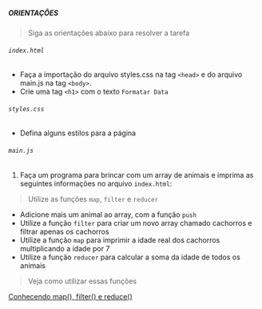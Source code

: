 ##### ORIENTAÇÔES
> Siga as orientações abaixo para resolver a tarefa

###### `index.html`
 - Faça a importação do arquivo styles.css na tag `<head>` e do arquivo main.js na tag `<body>`.
 - Crie uma tag `<h1>` com o texto `Formatar Data`

###### `styles.css`
 - Defina alguns estilos para a página
 
###### `main.js`

1. Faça um programa para brincar com um array de animais e imprima as seguintes informações no arquivo `index.html`:
> Utilize as funções `map`, `filter` e `reducer`

- Adicione mais um animal ao array, com a função `push`
- Utilize a função `filter` para criar um novo array chamado cachorros e filtrar apenas os cachorros
- Utilize a função `map` para imprimir a idade real dos cachorros multiplicando a idade por 7
- Utilize a função `reducer` para calcular a soma da idade de todos os animais


> Veja como utilizar essas funções


[Conhecendo map(), filter() e reduce()](https://medium.com/@programadriano/javascript-conhecendo-map-filter-e-reduce-ce072d8f0ec5)